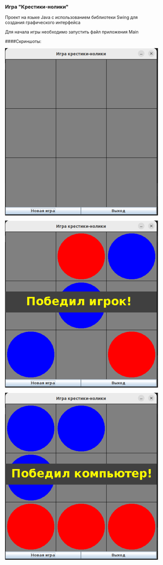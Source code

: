### Игра "Крестики-нолики"

Проект на языке Java с использованием библиотеки Swing для создания графического интерфейса

Для начала игры необходимо запустить файл приложения Main

####Скриншоты:

![Screenshot5.png](https://raw.githubusercontent.com/romanyukalexandr84/Images/main/Screenshot5.png)

![Screenshot6.png](https://raw.githubusercontent.com/romanyukalexandr84/Images/main/Screenshot6.png)

![Screenshot7.png](https://raw.githubusercontent.com/romanyukalexandr84/Images/main/Screenshot7.png)
